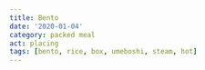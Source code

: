 ```yaml
---
title: Bento
date: '2020-01-04'
category: packed meal
act: placing
tags: [bento, rice, box, umeboshi, steam, hot]
---
```

